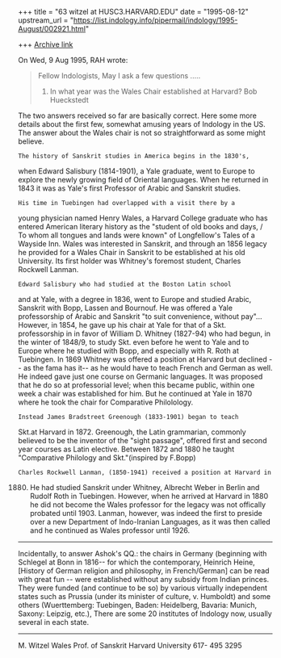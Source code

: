 +++
title = "63 witzel at HUSC3.HARVARD.EDU"
date = "1995-08-12"
upstream_url = "https://list.indology.info/pipermail/indology/1995-August/002921.html"

+++
[Archive link](https://list.indology.info/pipermail/indology/1995-August/002921.html)



On Wed, 9 Aug 1995, RAH wrote:

> Fellow Indologists,
> May I ask a few questions .....
> 1. In what year was the Wales Chair established at Harvard?
> Bob Hueckstedt

The two answers received so far are basically correct. Here some more 
details about the first few, somewhat amusing years of Indology in the US.
The answer about the Wales chair is not so straightforward as some might 
believe.

	The history of Sanskrit studies in America begins in the 1830's, 
when Edward Salisbury (1814-1901), a Yale graduate, went to Europe to 
explore the newly growing field of Oriental languages. When he returned 
in 1843 it was as Yale's first Professor of Arabic and Sanskrit 
studies.  	 

	His time in Tuebingen had overlapped with a visit there by a 
young physician named Henry Wales, a Harvard College graduate who 
has entered American literary history as the "student of old books and 
days, / To whom all tongues and lands were known" of Longfellow's Tales 
of a Wayside Inn.  Wales was interested in Sanskrit, and through an 1856 
legacy he provided for a Wales Chair in Sanskrit to be established at his 
old University. Its first holder was Whitney's foremost student, Charles 
Rockwell Lanman.

	Edward Salisbury who had studied at the Boston Latin school
and at Yale, with a degree in 1836, went to Europe and studied Arabic, 
Sanskrit with Bopp, Lassen and Bournouf. He was offered a Yale professorship 
of Arabic and Sanskrit "to suit convenience, without pay"...
However, in 1854, he gave up his chair at Yale for that of a Skt. 
professorship in in favor of  William D. Whitney (1827-94) who had begun, in 
the winter of 1848/9, to study Skt. even before he went to Yale and to Europe
where he studied with Bopp, and especially with R. Roth at Tuebingen. In 1869
Whitney was offered a position at Harvard but declined -- as the fama has it-- 
as he would have to teach French and German as well. He indeed gave just one 
course on Germanic languages. It was proposed that he do so at professorial 
level; when this became public, within one week a chair was established for
him. But he continued at Yale in 1870 where he took the chair for Comparative
Philolology.

	Instead James Bradstreet Greenough (1833-1901) began to teach 
Skt.at Harvard in 1872. Greenough, the Latin grammarian, commonly believed to
be the inventor of the "sight passage", offered first and second year 
courses as Latin elective. Between 1872 and 1880 he taught "Comparative 
Philology and Skt."(inspired by F.Bopp) 

	Charles Rockwell Lanman, (1850-1941) received a position at Harvard in 
1880. He had studied Sanskrit under Whitney,  Albrecht Weber in Berlin 
and Rudolf Roth in Tuebingen.  However, when he arrived at Harvard in 
1880 he did not become the Wales professor for the legacy was not 
offically probated until 1903. Lanman, however, was indeed the first to 
preside over a new Department of Indo-Iranian Languages, as it was then 
called and he continued as Wales professor until 1926. 


-----


Incidentally, to answer Ashok's QQ.: the chairs in Germany (beginning with 
Schlegel at Bonn in 1816-- for which the contemporary, Heinrich Heine, 
[History of German religion and philosophy, in French/German] can be 
read with great fun -- were established without any subsidy from Indian 
princes. They were funded (and continue to be so) by various virtually 
independent states such as Prussia (under its minister of culture, v. Humboldt)
and some others (Wuerttemberg: Tuebingen, Baden: Heidelberg, Bavaria: Munich,
Saxony: Leipzig, etc.), There are some 20 institutes of Indology now, 
usually several in each state.   

------


M. Witzel
Wales Prof. of Sanskrit
Harvard University
617- 495 3295










